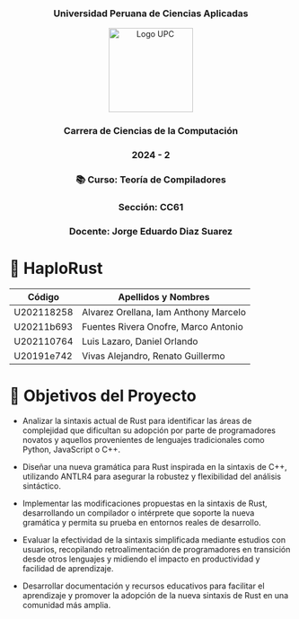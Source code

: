 
<div align="center">
    <h3>Universidad Peruana de Ciencias Aplicadas</h3>
    <img src="https://seeklogo.com/images/U/universidad-peruana-de-ciencias-aplicadas-upc-logo-B98C3A365C-seeklogo.com.png" alt="Logo UPC" width="150">
    <h3>Carrera de Ciencias de la Computación</h3>
    <h3>2024 - 2</h3>
    <h3>📚 Curso: Teoría de Compiladores</h3>
    <h3>Sección: CC61</h3>
    <h3>Docente: Jorge Eduardo Diaz Suarez</h3>
</div>

# 🦀 HaploRust

| Código | Apellidos y Nombres |
| ------ | ------ |
| U202118258 | Alvarez Orellana, Iam Anthony Marcelo |
| U20211b693 | Fuentes Rivera Onofre, Marco Antonio |
| U202110764 | Luis Lazaro, Daniel Orlando |
| U20191e742 | Vivas Alejandro, Renato Guillermo |

# 🎯 Objetivos del Proyecto
* Analizar la sintaxis actual de Rust para identificar las áreas de complejidad que dificultan su adopción por parte de programadores novatos y aquellos provenientes de lenguajes tradicionales como Python, JavaScript o C++.

* Diseñar una nueva gramática para Rust inspirada en la sintaxis de C++, utilizando ANTLR4 para asegurar la robustez y flexibilidad del análisis sintáctico.

* Implementar las modificaciones propuestas en la sintaxis de Rust, desarrollando un compilador o intérprete que soporte la nueva gramática y permita su prueba en entornos reales de desarrollo.

* Evaluar la efectividad de la sintaxis simplificada mediante estudios con usuarios, recopilando retroalimentación de programadores en transición desde otros lenguajes y midiendo el impacto en productividad y facilidad de aprendizaje.

* Desarrollar documentación y recursos educativos para facilitar el aprendizaje y promover la adopción de la nueva sintaxis de Rust en una comunidad más amplia.
